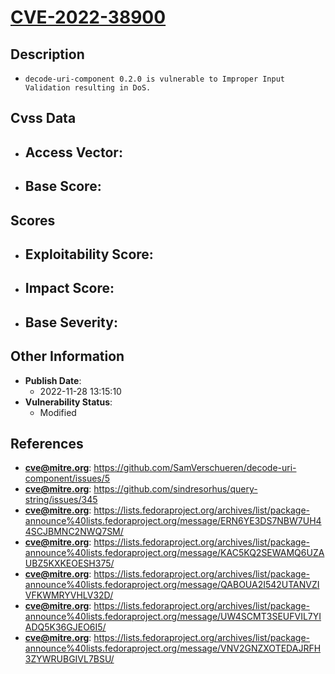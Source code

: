 
# [CVE-2022-38900](https://cve.mitre.org/cgi-bin/cvename.cgi?name=CVE-2022-38900)

## Description

- `decode-uri-component 0.2.0 is vulnerable to Improper Input Validation resulting in DoS.`

## Cvss Data

- **Access Vector**:
  - 
- **Base Score**:
  - 

## Scores

- **Exploitability Score**:
  - 
- **Impact Score**:
  - 
- **Base Severity**:
  - 

## Other Information

- **Publish Date**:
  - 2022-11-28 13:15:10
- **Vulnerability Status**:
  - Modified

## References

- **cve@mitre.org**: https://github.com/SamVerschueren/decode-uri-component/issues/5
- **cve@mitre.org**: https://github.com/sindresorhus/query-string/issues/345
- **cve@mitre.org**: https://lists.fedoraproject.org/archives/list/package-announce%40lists.fedoraproject.org/message/ERN6YE3DS7NBW7UH44SCJBMNC2NWQ7SM/
- **cve@mitre.org**: https://lists.fedoraproject.org/archives/list/package-announce%40lists.fedoraproject.org/message/KAC5KQ2SEWAMQ6UZAUBZ5KXKEOESH375/
- **cve@mitre.org**: https://lists.fedoraproject.org/archives/list/package-announce%40lists.fedoraproject.org/message/QABOUA2I542UTANVZIVFKWMRYVHLV32D/
- **cve@mitre.org**: https://lists.fedoraproject.org/archives/list/package-announce%40lists.fedoraproject.org/message/UW4SCMT3SEUFVIL7YIADQ5K36GJEO6I5/
- **cve@mitre.org**: https://lists.fedoraproject.org/archives/list/package-announce%40lists.fedoraproject.org/message/VNV2GNZXOTEDAJRFH3ZYWRUBGIVL7BSU/
